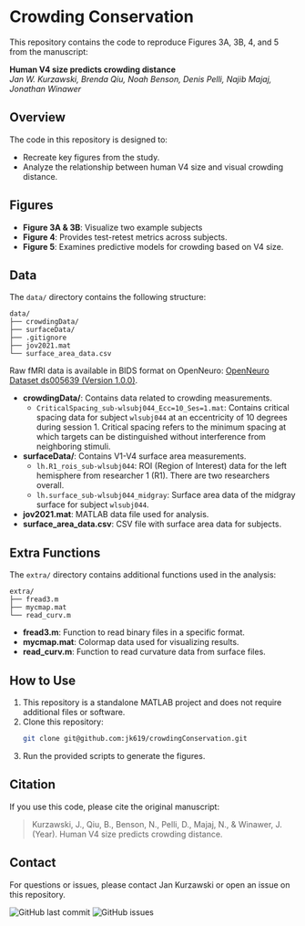 # Crowding Conservation

This repository contains the code to reproduce Figures 3A, 3B, 4, and 5 from the manuscript:

**Human V4 size predicts crowding distance**  
*Jan W. Kurzawski, Brenda Qiu, Noah Benson, Denis Pelli, Najib Majaj, Jonathan Winawer*

## Overview
The code in this repository is designed to:
- Recreate key figures from the study.
- Analyze the relationship between human V4 size and visual crowding distance.

## Figures
- **Figure 3A & 3B**: Visualize two example subjects
- **Figure 4**: Provides test-retest  metrics across subjects.
- **Figure 5**: Examines predictive models for crowding based on V4 size.

## Data
The `data/` directory contains the following structure:
```
data/
├── crowdingData/
├── surfaceData/
├── .gitignore
├── jov2021.mat
└── surface_area_data.csv
```
Raw fMRI data is available in BIDS format on OpenNeuro: [OpenNeuro Dataset ds005639 (Version 1.0.0)](https://openneuro.org/datasets/ds005639/versions/1.0.0).

- **crowdingData/**: Contains data related to crowding measurements.
  - `CriticalSpacing_sub-wlsubj044_Ecc=10_Ses=1.mat`: Contains critical spacing data for subject `wlsubj044` at an eccentricity of 10 degrees during session 1. Critical spacing refers to the minimum spacing at which targets can be distinguished without interference from neighboring stimuli.
- **surfaceData/**: Contains V1-V4 surface area measurements.
  - `lh.R1_rois_sub-wlsubj044`: ROI (Region of Interest) data for the left hemisphere from researcher 1 (R1). There are two researchers overall.
  - `lh.surface_sub-wlsubj044_midgray`: Surface area data of the midgray surface for subject `wlsubj044`.
- **jov2021.mat**: MATLAB data file used for analysis.
- **surface_area_data.csv**: CSV file with surface area data for subjects.

## Extra Functions
The `extra/` directory contains additional functions used in the analysis:
```
extra/
├── fread3.m
├── mycmap.mat
└── read_curv.m
```
- **fread3.m**: Function to read binary files in a specific format.
- **mycmap.mat**: Colormap data used for visualizing results.
- **read_curv.m**: Function to read curvature data from surface files.

## How to Use
1. This repository is a standalone MATLAB project and does not require additional files or software.
2. Clone this repository:
   ```bash
   git clone git@github.com:jk619/crowdingConservation.git
   ```
3. Run the provided scripts to generate the figures.

## Citation
If you use this code, please cite the original manuscript:

> Kurzawski, J., Qiu, B., Benson, N., Pelli, D., Majaj, N., & Winawer, J. (Year). Human V4 size predicts crowding distance.

## Contact
For questions or issues, please contact Jan Kurzawski or open an issue on this repository.

![GitHub last commit](https://img.shields.io/github/last-commit/jk619/crowdingConservation)
![GitHub issues](https://img.shields.io/github/issues/jk619/crowdingConservation)
